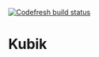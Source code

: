 [![Codefresh build status]( https://g.codefresh.io/api/badges/pipeline/kubevious/Image%20Builds%2Fkubik?branch=master&key=eyJhbGciOiJIUzI1NiJ9.NWRmYWM4ZGJkYzJlNTkwMDA5MWJmYzM4.nrzBqsKVoTwu9mHe8-HD7RQ1xV9DcdOjeGou95l0MiU&type=cf-1 )]( https://g.codefresh.io/pipelines/kubik/builds?repoOwner=kubevious&repoName=kubik&serviceName=kubevious%252Fkubik&filter=trigger:build~Build;branch:master;pipeline:5eb9eb74d794435ece16cc56~kubik)

# Kubik
